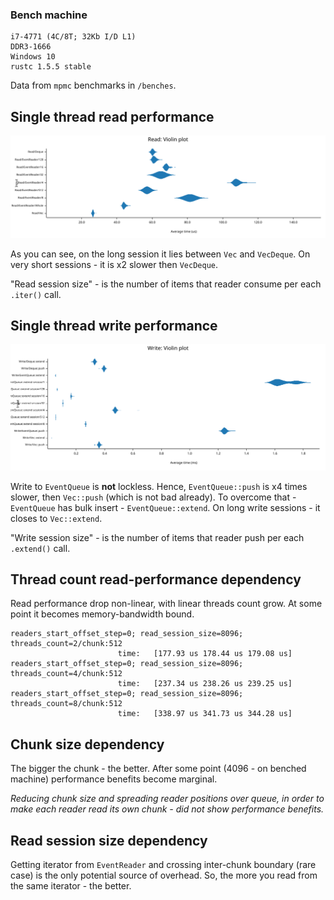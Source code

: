 ### Bench machine
```
i7-4771 (4C/8T; 32Kb I/D L1)
DDR3-1666
Windows 10
rustc 1.5.5 stable
```

Data from `mpmc` benchmarks in `/benches`.

## Single thread read performance

![](images/st_read_bench.svg)

As you can see, on the long session it lies between `Vec` and `VecDeque`. On very short 
sessions - it is x2 slower then `VecDeque`.

"Read session size" - is the number of items that reader consume per each `.iter()` call.

## Single thread write performance

![](images/st_write_bench.svg)

Write to `EventQueue` is **not** lockless. Hence, `EventQueue::push` is x4 times slower,
then `Vec::push` (which is not bad already). To overcome that - `EventQueue` has bulk
insert - `EventQueue::extend`. On long write sessions - it closes to `Vec::extend`.

"Write session size" - is the number of items that reader push per each `.extend()` call.

## Thread count read-performance dependency

Read performance drop non-linear, with linear threads count grow. At some point it becomes 
memory-bandwidth bound.

```
readers_start_offset_step=0; read_session_size=8096; threads_count=2/chunk:512
                        time:   [177.93 us 178.44 us 179.08 us]
readers_start_offset_step=0; read_session_size=8096; threads_count=4/chunk:512
                        time:   [237.34 us 238.26 us 239.25 us]
readers_start_offset_step=0; read_session_size=8096; threads_count=8/chunk:512
                        time:   [338.97 us 341.73 us 344.28 us]                        
```

## Chunk size dependency

The bigger the chunk - the better. After some point (4096 - on benched machine) 
performance benefits become marginal.

_Reducing chunk size and spreading reader positions over queue, in order to make each reader
read its own chunk - did not show performance benefits._

## Read session size dependency

Getting iterator from `EventReader` and crossing inter-chunk boundary (rare case) is the only potential
source of overhead. So, the more you read from the same iterator - the better.